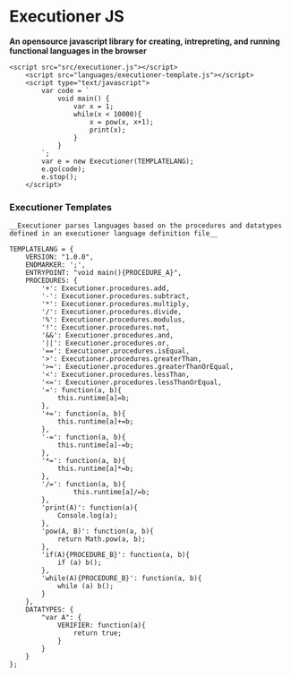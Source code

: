 # Executioner JS #
__An opensource javascript library for creating, intrepreting, and running functional languages in the browser__

    <script src="src/executioner.js"></script>
        <script src="languages/executioner-template.js"></script>
        <script type="text/javascript">
            var code = `
                void main() {
                    var x = 1;
                    while(x < 10000){
                        x = pow(x, x+1);
                        print(x);
                    }
                }
            `;
            var e = new Executioner(TEMPLATELANG);
            e.go(code);
            e.stop();
        </script>
  

### Executioner Templates ###
    __Executioner parses languages based on the procedures and datatypes defined in an executioner language definition file__  

    TEMPLATELANG = {
        VERSION: "1.0.0",
        ENDMARKER: ';',
        ENTRYPOINT: "void main(){PROCEDURE_A}",
        PROCEDURES: {                    
            '+': Executioner.procedures.add,
            '-': Executioner.procedures.subtract,
            '*': Executioner.procedures.multiply,
            '/': Executioner.procedures.divide,
            '%': Executioner.procedures.modulus, 
            '!': Executioner.procedures.not,
            '&&': Executioner.procedures.and,
            '||': Executioner.procedures.or,
            '==': Executioner.procedures.isEqual,
            '>': Executioner.procedures.greaterThan,
            '>=': Executioner.procedures.greaterThanOrEqual,
            '<': Executioner.procedures.lessThan,
            '<=': Executioner.procedures.lessThanOrEqual,
            '=': function(a, b){
                this.runtime[a]=b;  
            },
            '+=': function(a, b){
                this.runtime[a]+=b;
            },
            '-=': function(a, b){
                this.runtime[a]-=b;
            },
            '*=': function(a, b){
                this.runtime[a]*=b;
            },
            '/=': function(a, b){
                    this.runtime[a]/=b;
            },
            'print(A)': function(a){
                Console.log(a);
            },
            'pow(A, B)': function(a, b){
                return Math.pow(a, b);
            },
            'if(A){PROCEDURE_B}': function(a, b){
                if (a) b();
            },
            'while(A){PROCEDURE_B}': function(a, b){
                while (a) b();
            }
        },
        DATATYPES: {
            "var A": {
                VERIFIER: function(a){
                    return true;
                }
            }
        }
    };    